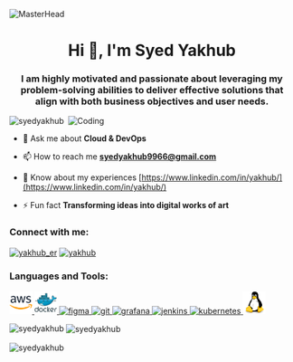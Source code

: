 ![MasterHead](https://img.freepik.com/free-vector/blue-technology-digital-banner-design_1017-32257.jpg?w=2000&t=st=1686814964~exp=1686815564~hmac=1bbec41bf4caecdba8547f6d9ea6842e916c9abfcc6ee84135857ad01bac061a)
<h1 align="center">Hi 👋, I'm Syed Yakhub</h1>
<h3 align="center">I am highly motivated and passionate about leveraging my problem-solving abilities to deliver effective solutions that align with both business objectives and user needs.</h3>
<img align="right" alt="Coding" width="400" src="https://res.cloudinary.com/practicaldev/image/fetch/s--gTDp_12T--/c_imagga_scale,f_auto,fl_progressive,h_420,q_66,w_1000/https://thepracticaldev.s3.amazonaws.com/i/q5ps4t4f0sqcqemcmuri.gif">


<p align="left"> <img src="https://komarev.com/ghpvc/?username=syedyakhub&label=Profile%20views&color=0e75b6&style=flat" alt="syedyakhub" /> </p>

- 💬 Ask me about **Cloud & DevOps**

- 📫 How to reach me **syedyakhub9966@gmail.com**

- 📄 Know about my experiences [https://www.linkedin.com/in/yakhub/](https://www.linkedin.com/in/yakhub/)

- ⚡ Fun fact **Transforming ideas into digital works of art**

<h3 align="left">Connect with me:</h3>
<p align="left">
<a href="https://twitter.com/yakhub_er" target="blank"><img align="center" src="https://raw.githubusercontent.com/rahuldkjain/github-profile-readme-generator/master/src/images/icons/Social/twitter.svg" alt="yakhub_er" height="30" width="40" /></a>
<a href="https://linkedin.com/in/yakhub" target="blank"><img align="center" src="https://raw.githubusercontent.com/rahuldkjain/github-profile-readme-generator/master/src/images/icons/Social/linked-in-alt.svg" alt="yakhub" height="30" width="40" /></a>
</p>

<h3 align="left">Languages and Tools:</h3>
<p align="left"> <a href="https://aws.amazon.com" target="_blank" rel="noreferrer"> <img src="https://raw.githubusercontent.com/devicons/devicon/master/icons/amazonwebservices/amazonwebservices-original-wordmark.svg" alt="aws" width="40" height="40"/> </a> <a href="https://www.docker.com/" target="_blank" rel="noreferrer"> <img src="https://raw.githubusercontent.com/devicons/devicon/master/icons/docker/docker-original-wordmark.svg" alt="docker" width="40" height="40"/> </a> <a href="https://www.figma.com/" target="_blank" rel="noreferrer"> <img src="https://www.vectorlogo.zone/logos/figma/figma-icon.svg" alt="figma" width="40" height="40"/> </a> <a href="https://git-scm.com/" target="_blank" rel="noreferrer"> <img src="https://www.vectorlogo.zone/logos/git-scm/git-scm-icon.svg" alt="git" width="40" height="40"/> </a> <a href="https://grafana.com" target="_blank" rel="noreferrer"> <img src="https://www.vectorlogo.zone/logos/grafana/grafana-icon.svg" alt="grafana" width="40" height="40"/> </a> <a href="https://www.jenkins.io" target="_blank" rel="noreferrer"> <img src="https://www.vectorlogo.zone/logos/jenkins/jenkins-icon.svg" alt="jenkins" width="40" height="40"/> </a> <a href="https://kubernetes.io" target="_blank" rel="noreferrer"> <img src="https://www.vectorlogo.zone/logos/kubernetes/kubernetes-icon.svg" alt="kubernetes" width="40" height="40"/> </a> <a href="https://www.linux.org/" target="_blank" rel="noreferrer"> <img src="https://raw.githubusercontent.com/devicons/devicon/master/icons/linux/linux-original.svg" alt="linux" width="40" height="40"/> </a> </p>

<p><img align="left" src="https://github-readme-stats.vercel.app/api/top-langs?username=syedyakhub&show_icons=true&locale=en&layout=compact" alt="syedyakhub" /></p>

<p>&nbsp;<img align="center" src="https://github-readme-stats.vercel.app/api?username=syedyakhub&show_icons=true&locale=en" alt="syedyakhub" /></p>

<p><img align="center" src="https://github-readme-streak-stats.herokuapp.com/?user=syedyakhub&" alt="syedyakhub" /></p>
